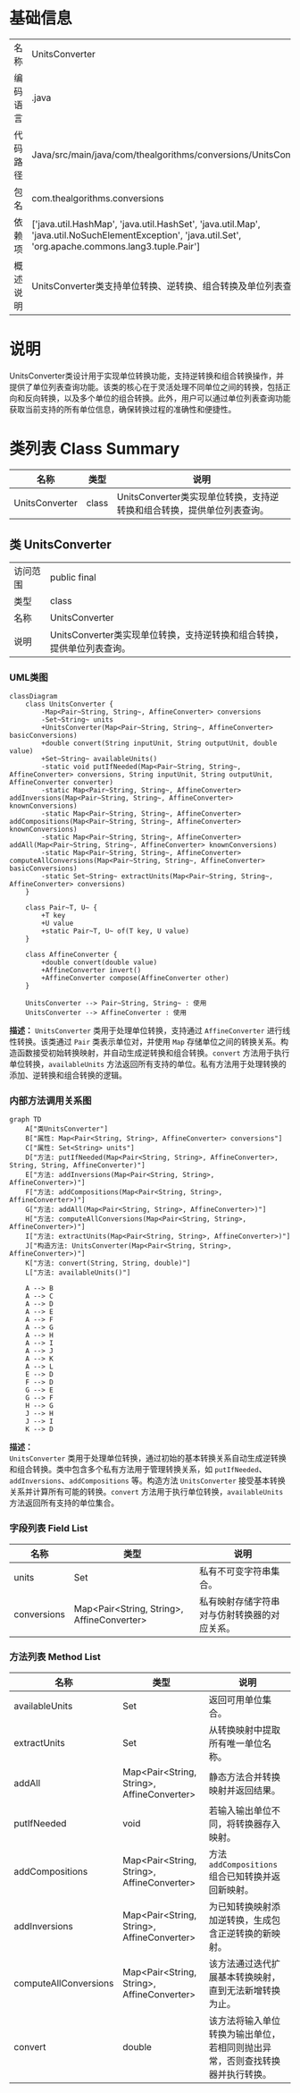 # 基础信息

|      |      |
|------|------|
| 名称 | UnitsConverter |
| 编码语言 | .java |
| 代码路径 | Java/src/main/java/com/thealgorithms/conversions/UnitsConverter.java |
| 包名 | com.thealgorithms.conversions |
| 依赖项 | ['java.util.HashMap', 'java.util.HashSet', 'java.util.Map', 'java.util.NoSuchElementException', 'java.util.Set', 'org.apache.commons.lang3.tuple.Pair'] |
| 概述说明 | UnitsConverter类支持单位转换、逆转换、组合转换及单位列表查询。 |

# 说明

UnitsConverter类设计用于实现单位转换功能，支持逆转换和组合转换操作，并提供了单位列表查询功能。该类的核心在于灵活处理不同单位之间的转换，包括正向和反向转换，以及多个单位的组合转换。此外，用户可以通过单位列表查询功能获取当前支持的所有单位信息，确保转换过程的准确性和便捷性。

# 类列表 Class Summary

| 名称   | 类型  | 说明 |
|-------|------|-------------|
| UnitsConverter | class | UnitsConverter类实现单位转换，支持逆转换和组合转换，提供单位列表查询。 |



## 类 UnitsConverter

|      |      |
|------|------|
| 访问范围 | public final |
| 类型 | class |
| 名称 | UnitsConverter |
| 说明 | UnitsConverter类实现单位转换，支持逆转换和组合转换，提供单位列表查询。 |


### UML类图

```mermaid
classDiagram
    class UnitsConverter {
        -Map<Pair~String, String~, AffineConverter> conversions
        -Set~String~ units
        +UnitsConverter(Map<Pair~String, String~, AffineConverter> basicConversions)
        +double convert(String inputUnit, String outputUnit, double value)
        +Set~String~ availableUnits()
        -static void putIfNeeded(Map<Pair~String, String~, AffineConverter> conversions, String inputUnit, String outputUnit, AffineConverter converter)
        -static Map<Pair~String, String~, AffineConverter> addInversions(Map<Pair~String, String~, AffineConverter> knownConversions)
        -static Map<Pair~String, String~, AffineConverter> addCompositions(Map<Pair~String, String~, AffineConverter> knownConversions)
        -static Map<Pair~String, String~, AffineConverter> addAll(Map<Pair~String, String~, AffineConverter> knownConversions)
        -static Map<Pair~String, String~, AffineConverter> computeAllConversions(Map<Pair~String, String~, AffineConverter> basicConversions)
        -static Set~String~ extractUnits(Map<Pair~String, String~, AffineConverter> conversions)
    }

    class Pair~T, U~ {
        +T key
        +U value
        +static Pair~T, U~ of(T key, U value)
    }

    class AffineConverter {
        +double convert(double value)
        +AffineConverter invert()
        +AffineConverter compose(AffineConverter other)
    }

    UnitsConverter --> Pair~String, String~ : 使用
    UnitsConverter --> AffineConverter : 使用
```

**描述：**
`UnitsConverter` 类用于处理单位转换，支持通过 `AffineConverter` 进行线性转换。该类通过 `Pair` 类表示单位对，并使用 `Map` 存储单位之间的转换关系。构造函数接受初始转换映射，并自动生成逆转换和组合转换。`convert` 方法用于执行单位转换，`availableUnits` 方法返回所有支持的单位。私有方法用于处理转换的添加、逆转换和组合转换的逻辑。


### 内部方法调用关系图

```mermaid
graph TD
    A["类UnitsConverter"]
    B["属性: Map<Pair<String, String>, AffineConverter> conversions"]
    C["属性: Set<String> units"]
    D["方法: putIfNeeded(Map<Pair<String, String>, AffineConverter>, String, String, AffineConverter)"]
    E["方法: addInversions(Map<Pair<String, String>, AffineConverter>)"]
    F["方法: addCompositions(Map<Pair<String, String>, AffineConverter>)"]
    G["方法: addAll(Map<Pair<String, String>, AffineConverter>)"]
    H["方法: computeAllConversions(Map<Pair<String, String>, AffineConverter>)"]
    I["方法: extractUnits(Map<Pair<String, String>, AffineConverter>)"]
    J["构造方法: UnitsConverter(Map<Pair<String, String>, AffineConverter>)"]
    K["方法: convert(String, String, double)"]
    L["方法: availableUnits()"]

    A --> B
    A --> C
    A --> D
    A --> E
    A --> F
    A --> G
    A --> H
    A --> I
    A --> J
    A --> K
    A --> L
    E --> D
    F --> D
    G --> E
    G --> F
    H --> G
    J --> H
    J --> I
    K --> D
```

**描述：**  
`UnitsConverter` 类用于处理单位转换，通过初始的基本转换关系自动生成逆转换和组合转换。类中包含多个私有方法用于管理转换关系，如 `putIfNeeded`、`addInversions`、`addCompositions` 等。构造方法 `UnitsConverter` 接受基本转换关系并计算所有可能的转换。`convert` 方法用于执行单位转换，`availableUnits` 方法返回所有支持的单位集合。

### 字段列表 Field List

| 名称  | 类型  | 说明 |
|-------|-------|------|
| units | Set<String> | 私有不可变字符串集合。 |
| conversions | Map<Pair<String, String>, AffineConverter> | 私有映射存储字符串对与仿射转换器的对应关系。 |

### 方法列表 Method List

| 名称  | 类型  | 说明 |
|-------|-------|------|
| availableUnits | Set<String> | 返回可用单位集合。 |
| extractUnits | Set<String> | 从转换映射中提取所有唯一单位名称。 |
| addAll | Map<Pair<String, String>, AffineConverter> | 静态方法合并转换映射并返回结果。 |
| putIfNeeded | void | 若输入输出单位不同，将转换器存入映射。 |
| addCompositions | Map<Pair<String, String>, AffineConverter> | 方法`addCompositions`组合已知转换并返回新映射。 |
| addInversions | Map<Pair<String, String>, AffineConverter> | 为已知转换映射添加逆转换，生成包含正逆转换的新映射。 |
| computeAllConversions | Map<Pair<String, String>, AffineConverter> | 该方法通过迭代扩展基本转换映射，直到无法新增转换为止。 |
| convert | double | 该方法将输入单位转换为输出单位，若相同则抛出异常，否则查找转换器并执行转换。 |




